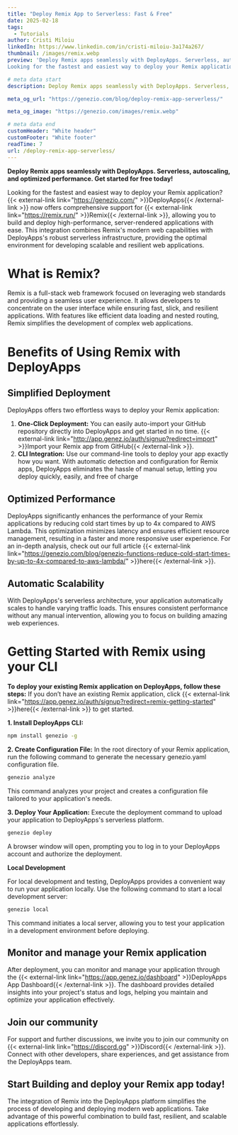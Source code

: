 ```yaml
---
title: "Deploy Remix App to Serverless: Fast & Free"
date: 2025-02-18
tags:
  - Tutorials
author: Cristi Miloiu
linkedIn: https://www.linkedin.com/in/cristi-miloiu-3a174a267/
thumbnail: /images/remix.webp
preview: 'Deploy Remix apps seamlessly with DeployApps. Serverless, autoscaling, and optimized performance. Get started for free today!
Looking for the fastest and easiest way to deploy your Remix application?  DeployApps now offers comprehensive support for Remix, allowing you to build and deploy high-performance, server-rendered applications with ease.'

# meta data start
description: Deploy Remix apps seamlessly with DeployApps. Serverless, autoscaling, and optimized performance. Get started for free today!

meta_og_url: "https://genezio.com/blog/deploy-remix-app-serverless/"

meta_og_image: "https://genezio.com/images/remix.webp"

# meta data end
customHeader: "White header"
customFooter: "White footer"
readTime: 7
url: /deploy-remix-app-serverless/
---
```


**Deploy Remix apps seamlessly with DeployApps. Serverless, autoscaling, and optimized performance. Get started for free today!**

Looking for the fastest and easiest way to deploy your Remix application? {{< external-link link="https://genezio.com/" >}}DeployApps{{< /external-link >}} now offers comprehensive support for {{< external-link link="https://remix.run/" >}}Remix{{< /external-link >}}, allowing you to build and deploy high-performance, server-rendered applications with ease. This integration combines Remix's modern web capabilities with DeployApps's robust serverless infrastructure, providing the optimal environment for developing scalable and resilient web applications.

# What is Remix?

Remix is a full-stack web framework focused on leveraging web standards and providing a seamless user experience. It allows developers to concentrate on the user interface while ensuring fast, slick, and resilient applications. With features like efficient data loading and nested routing, Remix simplifies the development of complex web applications.

# Benefits of Using Remix with DeployApps

## Simplified Deployment

DeployApps offers two effortless ways to deploy your Remix application:

1. **One-Click Deployment:** You can easily auto-import your GitHub repository directly into DeployApps and get started in no time. {{< external-link link="http://app.genez.io/auth/signup?redirect=import" >}}Import your Remix app from GitHub{{< /external-link >}}.
2. **CLI Integration:** Use our command-line tools to deploy your app exactly how you want.
   With automatic detection and configuration for Remix apps, DeployApps eliminates the hassle of manual setup, letting you deploy quickly, easily, and free of charge

## Optimized Performance

DeployApps significantly enhances the performance of your Remix applications by reducing cold start times by up to 4x compared to AWS Lambda. This optimization minimizes latency and ensures efficient resource management, resulting in a faster and more responsive user experience. For an in-depth analysis, check out our full article {{< external-link link="https://genezio.com/blog/genezio-functions-reduce-cold-start-times-by-up-to-4x-compared-to-aws-lambda/" >}}here{{< /external-link >}}.

## Automatic Scalability

With DeployApps's serverless architecture, your application automatically scales to handle varying traffic loads. This ensures consistent performance without any manual intervention, allowing you to focus on building amazing web experiences.

# Getting Started with Remix using your CLI

**To deploy your existing Remix application on DeployApps, follow these steps:**
If you don’t have an existing Remix application, click {{< external-link link="https://app.genez.io/auth/signup?redirect=remix-getting-started" >}}here{{< /external-link >}} to get started.

**1. Install DeployApps CLI:**

```bash
npm install genezio -g
```

**2. Create Configuration File:** In the root directory of your Remix application, run the following command to generate the necessary genezio.yaml configuration file.

```bash
genezio analyze
```

This command analyzes your project and creates a configuration file tailored to your application's needs.

**3. Deploy Your Application:** Execute the deployment command to upload your application to DeployApps's serverless platform.

```bash
genezio deploy
```

A browser window will open, prompting you to log in to your DeployApps account and authorize the deployment.

**Local Development**

For local development and testing, DeployApps provides a convenient way to run your application locally. Use the following command to start a local development server:

```bash
genezio local
```

This command initiates a local server, allowing you to test your application in a development environment before deploying.

## Monitor and manage your Remix application

After deployment, you can monitor and manage your application through the {{< external-link link="https://app.genez.io/dashboard" >}}DeployApps App Dashboard{{< /external-link >}}. The dashboard provides detailed insights into your project's status and logs, helping you maintain and optimize your application effectively.

## Join our community

For support and further discussions, we invite you to join our community on {{< external-link link="https://discord.gg" >}}Discord{{< /external-link >}}. Connect with other developers, share experiences, and get assistance from the DeployApps team.

## Start Building and deploy your Remix app today!

The integration of Remix into the DeployApps platform simplifies the process of developing and deploying modern web applications. Take advantage of this powerful combination to build fast, resilient, and scalable applications effortlessly.
